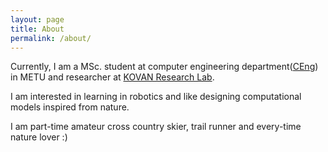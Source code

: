 ```yaml
---
layout: page
title: About
permalink: /about/
---
```

Currently, I am a MSc. student at computer engineering department([CEng](http://www.ceng.metu.edu.tr)) in METU and researcher at [KOVAN Research Lab](http://www.kovan.ceng.metu.edu.tr/index.php/Main_Page).

I am interested in learning in robotics and like designing computational models inspired from nature.

I am part-time amateur cross country skier, trail runner and every-time nature lover :)  
